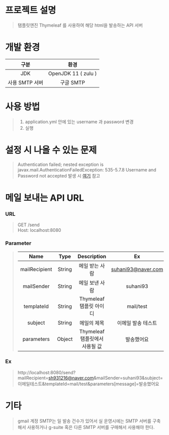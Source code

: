 #   프로젝트 설명
> 탬플릿엔진 Thymeleaf 를 사용하여 해당 html을 발송하는 API 서버

# 개발 환경

|구분|환경|
|:---:|:---:|
|JDK|OpenJDK 11 ( zulu )|
|사용 SMTP 서버 | 구글 SMTP|


# 사용 방법

> 1. application.yml 안에 있는 username 과 password 변경
> 2. 실행

# 설정 시 나올 수 있는 문제
> Authentication failed; nested exception is javax.mail.AuthenticationFailedException: 535-5.7.8 Username and Password not accepted 발생 시 
> [여기](https://www.google.com/search?q=+Authentication+failed%3B+nested+exception+is+javax.mail.AuthenticationFailedException&sxsrf=ALeKk02TCQyacaOq3Pm8V5UQ9oycPqhXBw%3A1629555613301&ei=nQshYYzuEcPM-Qanh7uoDw&oq=+Authentication+failed%3B+nested+exception+is+javax.mail.AuthenticationFailedException&gs_lcp=Cgdnd3Mtd2l6EAMyBAgjECcyBQgAEIAEMgUIABDLATIFCAAQgAQyBQgAEMsBMgUIABCABDIECAAQHjIFCAAQgARKBAhBGABQjQxYjQxgwQ1oAHAAeACAAXOIAeIBkgEDMC4ymAEAoAEBwAEB&sclient=gws-wiz&ved=0ahUKEwjMsOPbp8LyAhVDZt4KHafDDvUQ4dUDCA4&uact=5) 참고

# 메일 보내는 API URL

### URL

> GET /send <br>
> Host: localhost:8080


### Parameter
> |Name|Type|Description|Ex|Required|
> |:----:|:----:|:----:|:------:|:------:|
> |mailRecipient|String|메일 받는 사람|suhani93@naver.com|O|
> |mailSender|String|메일 보낸 사람|suhani93|O|
> |templateId|String|Thymeleaf 탬플릿 아이디|mail/test|O|
> |subject|String|메일의 제목| 이메일 발송 테스트 |X|
> |parameters|Object|Thymeleaf 탬플릿에서 사용될 값|발송했어요|X|



### Ex

> http://localhost:8080/send?mailRecipient=sh931216@naver.com&mailSender=suhani93&subject=이메일테스트&templateId=mail/test&parameters[message]=발송했어요


# 기타

> gmail 계정 SMTP는 일 발송 건수가 있어서 실 운영시에는 SMTP 서버를 구축해서 사용하거나 g-suite 혹은 다른 SMTP 서버를 구매해서 사용해야 한다.
